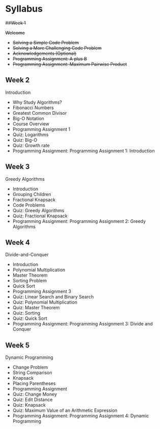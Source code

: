 # Syllabus

##~~Week 1~~

~~Welcome~~

- ~~Solving a Simple Code Problem~~
- ~~Solving a More Challenging Code Problem~~
- ~~Acknowledgements (Optional)~~
- ~~Programming Assignment: A plus B~~
- ~~Programming Assignment: Maximum Pairwise Product~~

## Week 2

Introduction

- Why Study Algorithms?
- Fibonacci Numbers
- Greatest Common Divisor
- Big-O Notation
- Course Overview
- Programming Assignment 1
- Quiz: Logarithms
- Quiz: Big-O
- Quiz: Growth rate
- Programming Assignment: Programming Assignment 1: Introduction

## Week 3

Greedy Algorithms

- Introduction
- Grouping Children
- Fractional Knapsack
- Code Problems
- Quiz: Greedy Algorithms
- Quiz: Fractional Knapsack
- Programming Assignment: Programming Assignment 2: Greedy Algorithms

## Week 4

Divide-and-Conquer

- Introduction
- Polynomial Multiplication
- Master Theorem
- Sorting Problem
- Quick Sort
- Programming Assignment 3
- Quiz: Linear Search and Binary Search
- Quiz: Polynomial Multiplication
- Quiz: Master Theorem
- Quiz: Sorting
- Quiz: Quick Sort
- Programming Assignment: Programming Assignment 3: Divide and Conquer

## Week 5

Dynamic Programming

- Change Problem
- String Comparison
- Knapsack
- Placing Parentheses
- Programming Assignment
- Quiz: Change Money
- Quiz: Edit Distance
- Quiz: Knapsack
- Quiz: Maximum Value of an Arithmetic Expression
- Programming Assignment: Programming Assignment 4: Dynamic Programming
